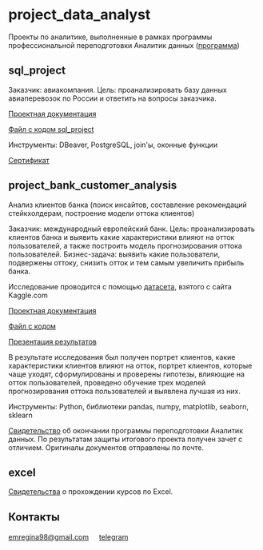 # project_data_analyst
Проекты по аналитике, выполненные в рамках программы профессиональной переподготовки Аналитик данных ([программа](https://netology.ru/programs/data-analyst#/lessons))

## sql_project

Заказчик: авиакомпания.
Цель: проанализировать базу данных авиаперевозок по России и ответить на вопросы заказчика.

[Проектная документация](https://drive.google.com/file/d/1_GwyXhWMysyV2W4e65OgZ8oRDssx5zaN/view?usp=sharing)

[Файл с кодом sql_project](https://github.com/emregina/project_data_analyst/blob/main/sql_project/sql_project.sql)

Инструменты: DBeaver, PostgreSQL, join'ы, оконные функции

[Сертификат](https://drive.google.com/file/d/1OQ7mUduVeLtMYxtCHGzQhASCsP0DRkJA/view?usp=sharing)


## project_bank_customer_analysis

Анализ клиентов банка (поиск инсайтов, составление рекомендаций стейкхолдерам, построение модели оттока клиентов)

Заказчик: международный европейский банк.
Цель: проанализировать клиентов банка и выявить какие характеристики влияют на отток пользователей, а также построить модель прогнозирования оттока пользователей.
Бизнес-задача: выявить какие пользователи, подвержены оттоку, снизить отток и тем самым увеличить прибыль банка.

Исследование проводится с помощью [датасета](https://www.kaggle.com/datasets/santoshd3/bank-customers), взятого с сайта Kaggle.com

[Проектная документация](https://drive.google.com/file/d/1HeFdHvht6bsFhmwdK6qVLdKHxiI-xXKn/view?usp=sharing)

[Файл с кодом](https://github.com/emregina/project_data_analyst/blob/main/project_bank_customer_analysis/code_bank_customer_analysis.ipynb)

[Презентация результатов](https://drive.google.com/file/d/1bQlCYvSeabqV814tOHktkJTm1bdefhlb/view?usp=sharing)

В результате исследования был получен портрет клиентов, какие характеристики клиентов влияют на отток, портрет клиентов, которые чаще уходят, сформулированы и проверены гипотезы, влияющие на отток пользователей, проведено обучение трех моделей прогнозирования оттока пользователей и выявлена лучшая из них.

Инструменты: Python, библиотеки pandas, numpy, matplotlib, seaborn, sklearn

[Свидетельство](https://drive.google.com/file/d/1ME6I6QmQG9DgwA9MYBwaQ32Oprqn6n82/view?usp=sharing) об окончании программы переподготовки Аналитик данных. По результатам защиты итогового проекта получен зачет с отличием. Оригиналы документов отправлены по почте.

## excel

[Свидетельства](https://drive.google.com/file/d/125zdeYoXzbjcvRKnmTlvFOK6VpkUj_CS/view?usp=sharing) о прохождении курсов по Excel.

## Контакты
emregina98@gmail.com
ㅤ
[telegram](https://t.me/EmelRegina)
